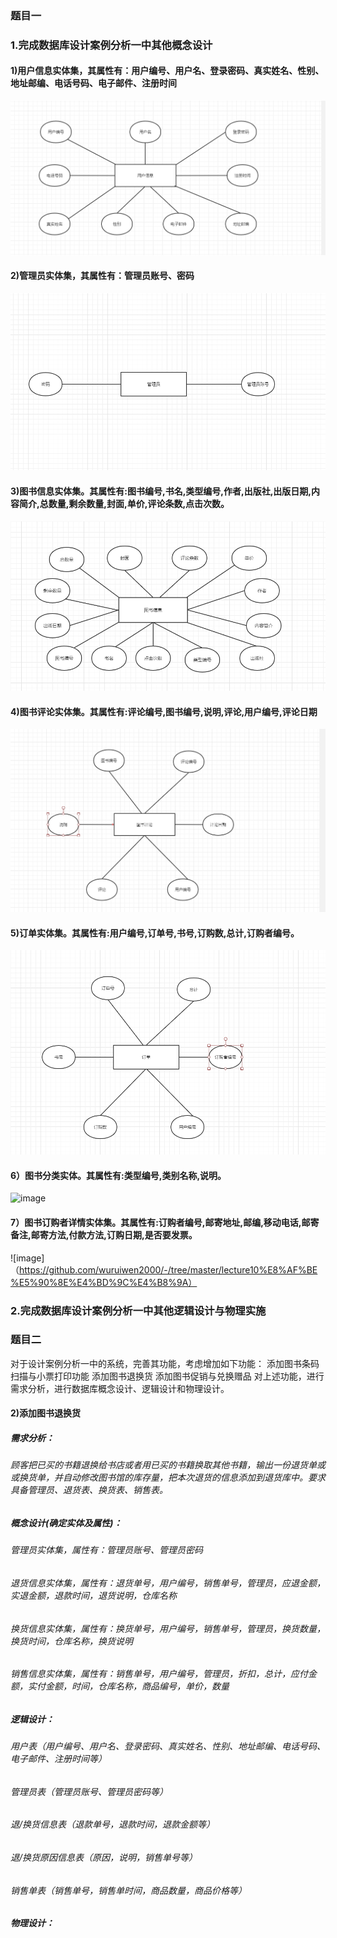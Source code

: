 ### 题目一
### 1.完成数据库设计案例分析一中其他概念设计
#### 1)用户信息实体集，其属性有：用户编号、用户名、登录密码、真实姓名、性别、地址邮编、电话号码、电子邮件、注册时间
![image](https://github.com/wuruiwen2000/-/blob/master/lecture10%E8%AF%BE%E5%90%8E%E4%BD%9C%E4%B8%9A/%E7%94%A8%E6%88%B7%E4%BF%A1%E6%81%AF%E5%AE%9E%E4%BD%93%E9%9B%86.PNG)
#### 2)管理员实体集，其属性有：管理员账号、密码
![image](https://github.com/wuruiwen2000/-/blob/master/lecture10%E8%AF%BE%E5%90%8E%E4%BD%9C%E4%B8%9A/%E7%AE%A1%E7%90%86%E5%91%98%E5%AE%9E%E4%BD%93%E9%9B%86.PNG)
#### 3)图书信息实体集。其属性有:图书编号,书名,类型编号,作者,出版社,出版日期,内容简介,总数量,剩余数量,封面,单价,评论条数,点击次数。
![image](https://github.com/wuruiwen2000/-/blob/master/lecture10%E8%AF%BE%E5%90%8E%E4%BD%9C%E4%B8%9A/%E5%9B%BE%E4%B9%A6%E4%BF%A1%E6%81%AF%E5%AE%9E%E4%BD%93%E9%9B%86.PNG)
#### 4)图书评论实体集。其属性有:评论编号,图书编号,说明,评论,用户编号,评论日期
![image](https://github.com/wuruiwen2000/-/blob/master/lecture10%E8%AF%BE%E5%90%8E%E4%BD%9C%E4%B8%9A/%E5%9B%BE%E4%B9%A6%E8%AF%84%E8%AE%BA%E5%AE%9E%E4%BD%93%E9%9B%86.PNG)
#### 5)订单实体集。其属性有:用户编号,订单号,书号,订购数,总计,订购者编号。
![image](https://github.com/wuruiwen2000/-/blob/master/lecture10%E8%AF%BE%E5%90%8E%E4%BD%9C%E4%B8%9A/%E8%AE%A2%E5%8D%95%E5%AE%9E%E4%BD%93%E9%9B%86.PNG)
#### 6）图书分类实体。其属性有:类型编号,类别名称,说明。
![image](https://github.com/wuruiwen2000/-/tree/master/lecture10%E8%AF%BE%E5%90%8E%E4%BD%9C%E4%B8%9A)
#### 7）图书订购者详情实体集。其属性有:订购者编号,邮寄地址,邮编,移动电话,邮寄 备注,邮寄方法,付款方法,订购日期,是否要发票。
![image]（https://github.com/wuruiwen2000/-/tree/master/lecture10%E8%AF%BE%E5%90%8E%E4%BD%9C%E4%B8%9A）
### 2.完成数据库设计案例分析一中其他逻辑设计与物理实施

### 题目二
对于设计案例分析一中的系统，完善其功能，考虑增加如下功能：
添加图书条码扫描与小票打印功能
添加图书退换货
添加图书促销与兑换赠品
对上述功能，进行需求分析，进行数据库概念设计、逻辑设计和物理设计。
#### 2)添加图书退换货
##### 需求分析：
###### 顾客把已买的书籍退换给书店或者用已买的书籍换取其他书籍，输出一份退货单或或换货单，并自动修改图书馆的库存量，把本次退货的信息添加到退货库中。要求具备管理员、退货表、换货表、销售表。
##### 概念设计(确定实体及属性)：
###### 管理员实体集，属性有：管理员账号、管理员密码
###### 退货信息实体集，属性有：退货单号，用户编号，销售单号，管理员，应退金额，实退金额，退款时间，退货说明，仓库名称
###### 换货信息实体集，属性有：换货单号，用户编号，销售单号，管理员，换货数量，换货时间，仓库名称，换货说明
###### 销售信息实体集，属性有：销售单号，用户编号，管理员，折扣，总计，应付金额，实付金额，时间，仓库名称，商品编号，单价，数量
##### 逻辑设计：
###### 用户表（用户编号、用户名、登录密码、真实姓名、性别、地址邮编、电话号码、电子邮件、注册时间等）
###### 管理员表（管理员账号、管理员密码等）
###### 退/换货信息表（退款单号，退款时间，退款金额等）
###### 退/换货原因信息表（原因，说明，销售单号等）
###### 销售单表（销售单号，销售单时间，商品数量，商品价格等）
##### 物理设计：
